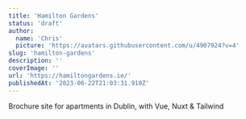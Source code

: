 ```yaml
---
title: 'Hamilton Gardens'
status: 'draft'
author:
  name: 'Chris'
  picture: 'https://avatars.githubusercontent.com/u/4907924?v=4'
slug: 'hamilton-gardens'
description: ''
coverImage: ''
url: 'https://hamiltongardens.ie/'
publishedAt: '2023-06-22T21:03:31.910Z'
---
```


Brochure site for apartments in Dublin, with Vue, Nuxt & Tailwind

